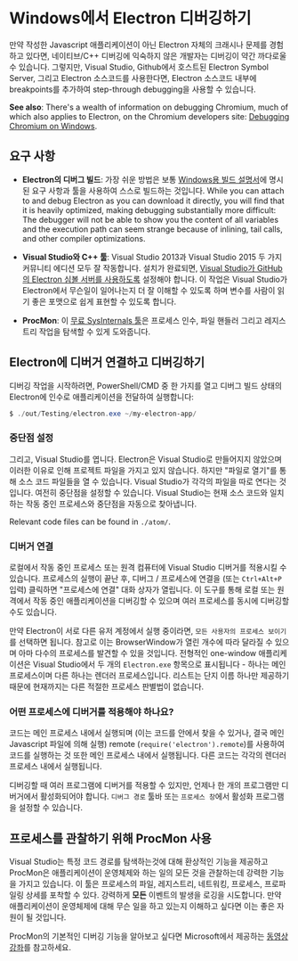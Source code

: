 # Windows에서 Electron 디버깅하기

만약 작성한 Javascript 애플리케이션이 아닌 Electron 자체의 크래시나 문제를 경험하고 있다면, 네이티브/C++ 디버깅에 익숙하지 않은 개발자는 디버깅이 약간 까다로울 수 있습니다. 그렇지만, Visual Studio, Github에서 호스트된 Electron Symbol Server, 그리고 Electron 소스코드를 사용한다면, Electron 소스코드 내부에 breakpoints를 추가하여 step-through debugging을 사용할 수 있습니다.

**See also**: There's a wealth of information on debugging Chromium, much of which also applies to Electron, on the Chromium developers site: [Debugging Chromium on Windows](https://www.chromium.org/developers/how-tos/debugging-on-windows).

## 요구 사항

* **Electron의 디버그 빌드**: 가장 쉬운 방법은 보통 [Windows용 빌드 설명서](build-instructions-windows.md)에 명시된 요구 사항과 툴을 사용하여 스스로 빌드하는 것입니다. While you can attach to and debug Electron as you can download it directly, you will find that it is heavily optimized, making debugging substantially more difficult: The debugger will not be able to show you the content of all variables and the execution path can seem strange because of inlining, tail calls, and other compiler optimizations.

* **Visual Studio와 C++ 툴**: Visual Studio 2013과 Visual Studio 2015 두 가지 커뮤니티 에디션 모두 잘 작동합니다. 설치가 완료되면, [Visual Studio가 GitHub의 Electron 심볼 서버를 사용하도록](setting-up-symbol-server.md) 설정해야 합니다. 이 작업은 Visual Studio가 Electron에서 무슨일이 일어나는지 더 잘 이해할 수 있도록 하며 변수를 사람이 읽기 좋은 포맷으로 쉽게 표현할 수 있도록 합니다.

* **ProcMon**: 이 [무료 SysInternals 툴](https://technet.microsoft.com/en-us/sysinternals/processmonitor.aspx)은 프로세스 인수, 파일 핸들러 그리고 레지스트리 작업을 탐색할 수 있게 도와줍니다.

## Electron에 디버거 연결하고 디버깅하기

디버깅 작업을 시작하려면, PowerShell/CMD 중 한 가지를 열고 디버그 빌드 상태의 Electron에 인수로 애플리케이션을 전달하여 실행합니다:

```powershell
$ ./out/Testing/electron.exe ~/my-electron-app/
```

### 중단점 설정

그리고, Visual Studio를 엽니다. Electron은 Visual Studio로 만들어지지 않았으며 이러한 이유로 인해 프로젝트 파일을 가지고 있지 않습니다. 하지만 "파일로 열기"를 통해 소스 코드 파일들을 열 수 있습니다. Visual Studio가 각각의 파일을 따로 연다는 것입니다. 여전히 중단점을 설정할 수 있습니다. Visual Studio는 현재 소스 코드와 일치하는 작동 중인 프로세스와 중단점을 자동으로 찾아냅니다.

Relevant code files can be found in `./atom/`.

### 디버거 연결

로컬에서 작동 중인 프로세스 또는 원격 컴퓨터에 Visual Studio 디버거를 적용시킬 수 있습니다. 프로세스의 실행이 끝난 후, 디버그 / 프로세스에 연결을 (또는 `Ctrl+Alt+P` 입력) 클릭하면 "프로세스에 연결" 대화 상자가 열립니다. 이 도구를 통해 로컬 또는 원격에서 작동 중인 애플리케이션을 디버깅할 수 있으며 여러 프로세스를 동시에 디버깅할 수도 있습니다.

만약 Electron이 서로 다른 유저 계정에서 실행 중이라면, `모든 사용자의 프로세스 보이기`를 선택하면 됩니다. 참고로 이는 BrowserWindow가 열린 개수에 따라 달라질 수 있으며 아마 다수의 프로세스를 발견할 수 있을 것입니다. 전형적인 one-window 애플리케이션은 Visual Studio에서 두 개의 `Electron.exe` 항목으로 표시됩니다 - 하나는 메인 프로세스이며 다른 하나는 렌더러 프로세스입니다. 리스트는 단지 이름 하나만 제공하기 때문에 현재까지는 다른 적절한 프로세스 판별법이 없습니다.

### 어떤 프로세스에 디버거를 적용해야 하나요?

코드는 메인 프로세스 내에서 실행되며 (이는 코드를 안에서 찾을 수 있거나, 결국 메인 Javascript 파일에 의해 실행) remote (`require('electron').remote`)를 사용하여 코드를 실행하는 것 또한 메인 프로세스 내에서 실행됩니다. 다른 코드는 각각의 렌더러 프로세스 내에서 실행됩니다.

디버깅할 때 여러 프로그램에 디버거를 적용할 수 있지만, 언제나 한 개의 프로그램만 디버거에서 활성화되어야 합니다. `디버그 경로` 툴바 또는 `프로세스 창`에서 활성화 프로그램을 설정할 수 있습니다.

## 프로세스를 관찰하기 위해 ProcMon 사용

Visual Studio는 특정 코드 경로를 탐색하는것에 대해 환상적인 기능을 제공하고 ProcMon은 애플리케이션이 운영체제와 하는 일의 모든 것을 관찰하는데 강력한 기능을 가지고 있습니다. 이 툴은 프로세스의 파일, 레지스트리, 네트워킹, 프로세스, 프로파일링 상세를 포착할 수 있다. 강력하게 **모든** 이벤트의 발생을 로깅을 시도합니다. 만약 애플리케이션이 운영체제에 대해 무슨 일을 하고 있는지 이해하고 싶다면 이는 좋은 자원이 될 것입니다.

ProcMon의 기본적인 디버깅 기능을 알아보고 싶다면 Microsoft에서 제공하는 [동영상 강좌](https://channel9.msdn.com/shows/defrag-tools/defrag-tools-4-process-monitor)를 참고하세요.
